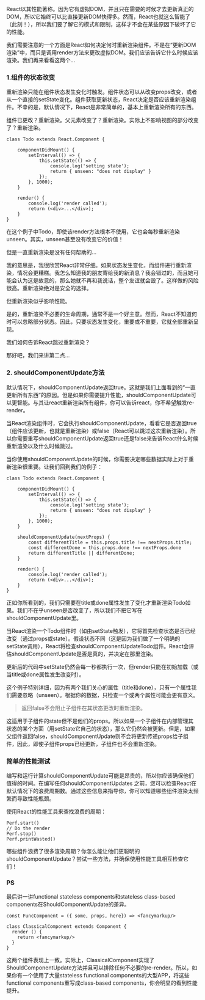 React以其性能著称。因为它有虚拟DOM，并且只在需要的时候才去更新真正的DOM，所以它始终可以比直接更新DOM快得多。然而，React也就这么智能了（此刻！），所以我们要了解它的模式和限制，这样才不会在某些原因下破坏了它的性能。

我们需要注意的一个方面是React如何决定何时重新渲染组件。不是在“更新DOM渲染”中，而只是调用render方法来更改虚拟DOM。我们应该告诉它什么时候应该渲染。我们再来看看这两个...

### 1.组件的状态改变

重新渲染只能在组件状态发生变化时触发。组件状态可以从改变props改变，或者从一个直接的setState变化。组件获取更新状态，React决定是否应该重新渲染组件。不幸的是，默认情况下，React是非常简单的，基本上重新渲染所有的东西。

组件已更改？重新渲染。父元素改变了？重新渲染。实际上不影响视图的部分改变了？重新渲染。
```
class Todo extends React.Component {

    componentDidMount() {
        setInterval(() => {
            this.setState(() => {
                console.log('setting state');
                return { unseen: "does not display" }
            });
        }, 1000);
    }

    render() {
        console.log('render called');
        return (<div>...</div>);
    }
}
```
在这个例子中Todo，即使该render方法根本不使用，它也会每秒重新渲染unseen。其实，unseen甚至没有改变它的价值！

但是一直重新渲染是没有任何帮助的...

我的意思是，我很欣赏React非常仔细。如果状态发生变化，而组件进行重新渲染，情况会更糟糕。我怎么知道我的朋友寄给我的新消息？我会错过的，而且她可能会认为这是故意的，那么她就不再和我说话，整个友谊就会毁了。这样做的风险很高。重新渲染绝对是安全的选择。

但重新渲染似乎影响性能。

是的，重新渲染不必要的生命周期，通常不是一个好主意。然而，React不知道何时可以忽略部分状态。因此，只要状态发生变化，重要或不重要，它就全部重新呈现。

我们如何告诉React跳过重新渲染？

那好吧，我们来讲第二点...

### 2. shouldComponentUpdate方法
默认情况下，shouldComponentUpdate返回true。这就是我们上面看到的“一直更新所有东西”的原因。但是如果你需要提升性能，shouldComponentUpdate可以更智能。与其让react重新渲染所有组件，你可以告诉react，你不希望触发re-render。

当React渲染组件时，它会执行shouldComponentUpdate，看看它是否返回true（组件应该更新，也就是重新渲染）或false（React可以跳过这次重新渲染）。所以你需要重写shouldComponentUpdate返回true还是false来告诉React什么时候重新渲染以及什么时候跳过。

当你使用shouldComponentUpdate的时候，你需要决定哪些数据实际上对于重新渲染很重要。让我们回到我们的例子：
```
class Todo extends React.Component {

    componentDidMount() {
        setInterval(() => {
            this.setState(() => {
                console.log('setting state');
                return { unseen: "does not display" }
            });
        }, 1000);
    }

    shouldComponentUpdate(nextProps) {
        const differentTitle = this.props.title !== nextProps.title;
        const differentDone = this.props.done !== nextProps.done
        return differentTitle || differentDone;
    }

    render() {
        console.log('render called');
        return (<div>...</div>);
    }
}
```

正如你所看到的，我们只需要在title或done属性发生了变化才重新渲染Todo如果。我们不在乎unseen是否改变了，所以我们不把它写在shouldComponentUpdate里。

当React渲染一个Todo组件时（如由setState触发），它将首先检查状态是否已经改变（通过props或state）。假设状态不同（这是因为我们做了一个明确的setState调用），React将检查shouldComponentUpdateTodo组件。React会评估shouldComponentUpdate是否是真的，并决定在那里渲染。

更新后的代码中setState仍然会每一秒都执行一次，但render只能在初始加载（或当title或done属性发生改变时）。

这个例子特别详细，因为有两个我们关心的属性（title和done），只有一个属性我们需要忽略（unseen）。根据你的数据，只检查一个或两个属性可能会更有意义。

> 返回false不会阻止子组件在其状态更改时重新渲染。

这适用于子组件的state但不是他们的props。所以如果一个子组件在内部管理其状态的某个方面（用setState它自己的状态），那么它仍然会被更新。但是，如果父组件返回false，shouldComponentUpdate则不会将更新传递props给子组件，因此，即使子组件props已经更新，子组件也不会重新渲染。

### 简单的性能测试
编写和运行计算shouldComponentUpdate可能是昂贵的，所以你应该确保他们值得的时间。在编写任何shouldComponentUpdates 之前，您可以检查React在默认情况下的浪费周期数。通过这些信息来指导你，你可以知道哪些组件渲染太频繁而导致性能瓶颈。

使用React的性能工具来查找浪费的周期：

```
Perf.start()
// Do the render
Perf.stop()
Perf.printWasted()
```

哪些组件浪费了很多渲染周期？你怎么能让他们更聪明的shouldComponentUpdate？尝试一些方法，并确保使用性能工具相互检查它们！

### PS
最后讲一讲functional stateless components和stateless class-based components在ShouldComponentUpdate的差异。
```
const FuncComponent = ({ some, props, here}) => <fancymarkup/>
```

```
class ClassicalComponent extends Component {
  render () {
    return <fancymarkup/>
  }
}
```
这两个组件表现上一致。实际上，ClassicalComponent实现了ShouldComponentUpdate方法并且可以排除任何不必要的re-render。所以，如果你有一个使用了大量stateless functional components的大型APP，将这些functional components重写成class-based components，你会明显的看到性能提升。